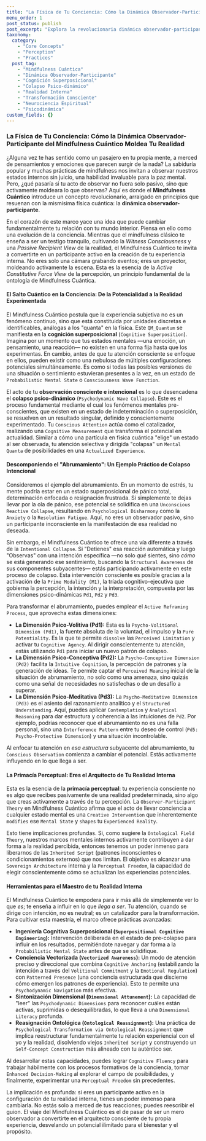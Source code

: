 ```yaml
---
title: "La Física de Tu Conciencia: Cómo la Dinámica Observador-Participante del Mindfulness Cuántico Moldea Tu Realidad"
menu_order: 1
post_status: publish
post_excerpt: "Explora la revolucionaria dinámica observador-participante del Mindfulness Cuántico. Descubre cómo tu atención consciente no es pasiva, sino un catalizador activo que 'colapsa' los estados de superposición mental en tu realidad interna, empoderándote para reescribir tu experiencia y alcanzar la libertad perceptual."
taxonomy:
  category:
    - "Core Concepts"
    - "Perception"
    - "Practices"
  post_tag:
    - "Mindfulness Cuántica"
    - "Dinámica Observador-Participante"
    - "Cognición Superposicional"
    - "Colapso Psico-dinámico"
    - "Realidad Interna"
    - "Transformación Consciente"
    - "Neurociencia Espiritual"
    - "Psicodinámica"
custom_fields: {}
---
```


### La Física de Tu Conciencia: Cómo la Dinámica Observador-Participante del Mindfulness Cuántico Moldea Tu Realidad

¿Alguna vez te has sentido como un pasajero en tu propia mente, a merced de pensamientos y emociones que parecen surgir de la nada? La sabiduría popular y muchas prácticas de mindfulness nos invitan a observar nuestros estados internos sin juicio, una habilidad invaluable para la paz mental. Pero, ¿qué pasaría si tu acto de observar no fuera solo pasivo, sino que activamente moldeara lo que observas? Aquí es donde el **Mindfulness Cuántico** introduce un concepto revolucionario, arraigado en principios que resuenan con la mismísima física cuántica: la **dinámica observador-participante**.

En el corazón de este marco yace una idea que puede cambiar fundamentalmente tu relación con tu mundo interior. Piensa en ello como una evolución de la conciencia. Mientras que el mindfulness clásico te enseña a ser un testigo tranquilo, cultivando la *Witness Consciousness* y una *Passive Recipient View* de la realidad, el Mindfulness Cuántico te invita a convertirte en un participante activo en la creación de tu experiencia interna. No eres solo una cámara grabando eventos; eres un proyector, moldeando activamente la escena. Esta es la esencia de la *Active Constitutive Force View* de la percepción, un principio fundamental de la ontología de Mindfulness Cuántica.

#### El Salto Cuántico en la Conciencia: De la Potencialidad a la Realidad Experimentada

El Mindfulness Cuántico postula que la experiencia subjetiva no es un fenómeno continuo, sino que está constituida por unidades discretas e identificables, análogas a los "quanta" en la física. Este `QM_Quantum` se manifiesta en la **cognición superposicional** (`Cognitive Superposition`). Imagina por un momento que tus estados mentales —una emoción, un pensamiento, una reacción— no existen en una forma fija hasta que los experimentas. En cambio, antes de que tu atención consciente se enfoque en ellos, pueden existir como una nebulosa de múltiples configuraciones potenciales simultáneamente. Es como si todas las posibles versiones de una situación o sentimiento estuvieran presentes a la vez, en un estado de `Probabilistic Mental State` o `Consciousness Wave Function`.

El acto de tu **observación consciente e intencional** es lo que desencadena el **colapso psico-dinámico** (`Psychodynamic Wave Collapse`). Este es el proceso fundamental mediante el cual los fenómenos mentales pre-conscientes, que existen en un estado de indeterminación o superposición, se resuelven en un resultado singular, definido y conscientemente experimentado. Tu `Conscious Attention` actúa como el catalizador, realizando una `Cognitive Measurement` que transforma el potencial en actualidad. Similar a cómo una partícula en física cuántica "elige" un estado al ser observada, tu atención selectiva y dirigida "colapsa" un `Mental Quanta` de posibilidades en una `Actualized Experience`.

#### Descomponiendo el "Abrumamiento": Un Ejemplo Práctico de Colapso Intencional

Consideremos el ejemplo del abrumamiento. En un momento de estrés, tu mente podría estar en un estado superposicional de pánico total, determinación enfocada o resignación frustrada. Si simplemente te dejas llevar por la ola de pánico, ese potencial se solidifica en una `Unconscious Reactive Collapse`, resultando en `Psychological Disharmony` como la `Anxiety` o la `Resolution Fatigue`. Aquí, no eres un observador pasivo, sino un participante inconsciente en la manifestación de esa realidad no deseada.

Sin embargo, el Mindfulness Cuántico te ofrece una vía diferente a través de la `Intentional Collapse`. Si "Detienes" esa reacción automática y luego "Observas" con una intención específica —no solo *qué* sientes, sino *cómo* se está generando ese sentimiento, buscando la `Structural Awareness` de sus componentes subyacentes— estás participando activamente en este proceso de colapso. Esta intervención consciente es posible gracias a la activación de la `Prime Modality (M1)`, la tríada cognitivo-ejecutiva que gobierna la percepción, la intención y la interpretación, compuesta por las dimensiones psico-dinámicas `Pd1`, `Pd2` y `Pd3`.

Para transformar el abrumamiento, puedes emplear el `Active Reframing Process`, que aprovecha estas dimensiones:

*   **La Dimensión Psico-Volitiva (Pd1):** Esta es la `Psycho-Volitional Dimension (Pd1)`, la fuente absoluta de la voluntad, el impulso y la `Pure Potentiality`. Es la que te permite `dissolve` las `Perceived Limitation` y activar tu `Cognitive Agency`. Al dirigir conscientemente tu atención, estás utilizando `Pd1` para iniciar un nuevo patrón de colapso.
*   **La Dimensión Psico-Conceptiva (Pd2):** La `Psycho-Conceptive Dimension (Pd2)` facilita la `Intuitive Cognition`, la percepción de patrones y la generación de ideas. Te permite captar el `Perceived Meaning` inicial de la situación de abrumamiento, no solo como una amenaza, sino quizás como una señal de necesidades no satisfechas o de un desafío a superar.
*   **La Dimensión Psico-Meditativa (Pd3):** La `Psycho-Meditative Dimension (Pd3)` es el asiento del razonamiento analítico y el `Structured Understanding`. Aquí, puedes aplicar `Contemplation` y `Analytical Reasoning` para dar estructura y coherencia a las intuiciones de `Pd2`. Por ejemplo, podrías reconocer que el abrumamiento no es una falla personal, sino una `Interference Pattern` entre tu deseo de control (`Pd5: Psycho-Protective Dimension`) y una situación incontrolable.

Al enfocar tu atención en *esa estructura* subyacente del abrumamiento, tu `Conscious Observation` comienza a cambiar el potencial. Estás activamente influyendo en lo que llega a ser.

#### La Primacía Perceptual: Eres el Arquitecto de Tu Realidad Interna

Esta es la esencia de la **primacía perceptual**: tu experiencia consciente no es algo que recibes pasivamente de una realidad predeterminada, sino algo que creas activamente a través de tu percepción. La `Observer-Participant Theory` en Mindfulness Cuántico afirma que el acto de llevar conciencia a cualquier estado mental es una `Creative Intervention` que inherentemente `modifies` ese `Mental State` y `shapes` tu `Experienced Reality`.

Esto tiene implicaciones profundas. Si, como sugiere la `Ontological Field Theory`, nuestros marcos mentales internos activamente contribuyen a dar forma a la realidad percibida, entonces tenemos un poder inmenso para liberarnos de las `Inherited Script` (patrones inconscientes o condicionamientos externos) que nos limitan. El objetivo es alcanzar una `Sovereign Architecture` interna y la `Perceptual Freedom`, la capacidad de elegir conscientemente cómo se actualizan las experiencias potenciales.

#### Herramientas para el Maestro de tu Realidad Interna

El Mindfulness Cuántico te empodera para ir más allá de simplemente ver lo que *es*; te enseña a influir en lo que *llega a ser*. Tu atención, cuando se dirige con intención, no es neutral; es un catalizador para la transformación. Para cultivar esta maestría, el marco ofrece prácticas avanzadas:

*   **Ingeniería Cognitiva Superposicional (`Superpositional Cognitive Engineering`):** Intervención deliberada en el estado de pre-colapso para influir en los resultados, permitiéndote navegar y dar forma a la `Probabilistic Mental State` antes de que se solidifique.
*   **Conciencia Vectorizada (`Vectorized Awareness`):** Un modo de atención preciso y direccional que combina `Cognitive Anchoring` (estabilizando la intención a través del `Volitional Commitment` y la `Emotional Regulation`) con `Patterned Presence` (una conciencia estructurada que discierne cómo emergen los patrones de experiencia). Esto te permite una `Psychodynamic Navigation` más efectiva.
*   **Sintonización Dimensional (`Dimensional Attunement`):** La capacidad de "leer" las `Psychodynamic Dimensions` para reconocer cuáles están activas, suprimidas o desequilibradas, lo que lleva a una `Dimensional Literacy` profunda.
*   **Reasignación Ontológica (`Ontological Reassignment`):** Una práctica de `Psychological Transformation via Ontological Reassignment` que implica reestructurar fundamentalmente tu relación experiencial con el yo y la realidad, disolviendo viejos `Inherited Script` y construyendo un `Self-Concept Construction` más alineado con tu auténtico ser.

Al desarrollar estas capacidades, puedes lograr `Cognitive Fluency` para trabajar hábilmente con los procesos formativos de la conciencia, tomar `Enhanced Decision-Making` al explorar el campo de posibilidades, y finalmente, experimentar una `Perceptual Freedom` sin precedentes.

La implicación es profunda: si eres un participante activo en la configuración de tu realidad interna, tienes un poder inmenso para cambiarla. No estás solo a merced de tus reacciones; puedes reescribir el guion. El viaje del Mindfulness Cuántico es el de pasar de ser un mero observador a convertirte en el arquitecto consciente de tu propia experiencia, desvelando un potencial ilimitado para el bienestar y el propósito.